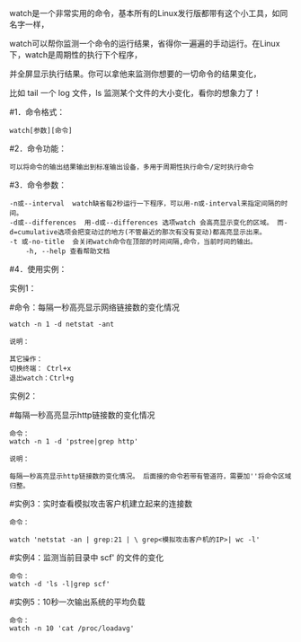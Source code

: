watch是一个非常实用的命令，基本所有的Linux发行版都带有这个小工具，如同名字一样，

watch可以帮你监测一个命令的运行结果，省得你一遍遍的手动运行。在Linux下，watch是周期性的执行下个程序，

并全屏显示执行结果。你可以拿他来监测你想要的一切命令的结果变化，

比如 tail 一个 log 文件，ls 监测某个文件的大小变化，看你的想象力了！

#1．命令格式：

    watch[参数][命令]

#2．命令功能：

    可以将命令的输出结果输出到标准输出设备，多用于周期性执行命令/定时执行命令

#3．命令参数：

    -n或--interval  watch缺省每2秒运行一下程序，可以用-n或-interval来指定间隔的时间。
    -d或--differences  用-d或--differences 选项watch 会高亮显示变化的区域。 而-d=cumulative选项会把变动过的地方(不管最近的那次有没有变动)都高亮显示出来。
    -t 或-no-title  会关闭watch命令在顶部的时间间隔,命令，当前时间的输出。
        -h, --help 查看帮助文档

#4．使用实例：

实例1：

#命令：每隔一秒高亮显示网络链接数的变化情况

    watch -n 1 -d netstat -ant

    说明：
    
    其它操作：
    切换终端： Ctrl+x
    退出watch：Ctrl+g

实例2：

#每隔一秒高亮显示http链接数的变化情况

    命令：
    watch -n 1 -d 'pstree|grep http'
    
    说明：
    
    每隔一秒高亮显示http链接数的变化情况。 后面接的命令若带有管道符，需要加''将命令区域归整。

#实例3：实时查看模拟攻击客户机建立起来的连接数

    命令：
    
    watch 'netstat -an | grep:21 | \ grep<模拟攻击客户机的IP>| wc -l' 

#实例4：监测当前目录中 scf' 的文件的变化

    命令：
    watch -d 'ls -l|grep scf' 

#实例5：10秒一次输出系统的平均负载

    命令：
    watch -n 10 'cat /proc/loadavg'
